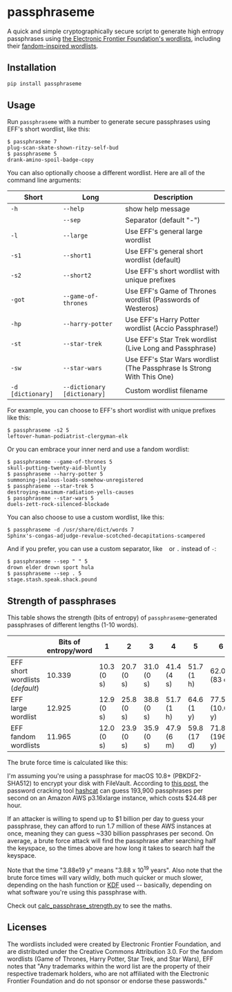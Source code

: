 # passphraseme

A quick and simple cryptographically secure script to generate high entropy passphrases using [the Electronic Frontier Foundation's wordlists](https://www.eff.org/deeplinks/2016/07/new-wordlists-random-passphrases), including their [fandom-inspired wordlists](https://www.eff.org/deeplinks/2018/08/dragon-con-diceware).

## Installation

```sh
pip install passphraseme
```

## Usage

Run `passphraseme` with a number to generate secure passphrases using EFF's short wordlist, like this:

```
$ passphraseme 7
plug-scan-skate-shown-ritzy-self-bud
$ passphraseme 5
drank-amino-spoil-badge-copy
```

You can also optionally choose a different wordlist. Here are all of the command line arguments:

| Short             | Long                        | Description                                                           |
|-------------------|-----------------------------|-----------------------------------------------------------------------|
| `-h`              | `--help`                    | show help message                                                     |
|                   | `--sep`                     | Separator (default "-")                                               |
| `-l`              | `--large`                   | Use EFF's general large wordlist                                      |
| `-s1`             | `--short1`                  | Use EFF's general short wordlist (default)                            |
| `-s2`             | `--short2`                  | Use EFF's short wordlist with unique prefixes                         |
| `-got`            | `--game-of-thrones`         | Use EFF's Game of Thrones wordlist (Passwords of Westeros)            |
| `-hp`             | `--harry-potter`            | Use EFF's Harry Potter wordlist (Accio Passphrase!)                   |
| `-st`             | `--star-trek`               | Use EFF's Star Trek wordlist (Live Long and Passphrase)               |
| `-sw`             | `--star-wars`               | Use EFF's Star Wars wordlist (The Passphrase Is Strong With This One) |
| `-d [dictionary]` | `--dictionary [dictionary]` | Custom wordlist filename                                              |

For example, you can choose to EFF's short wordlist with unique prefixes like this:

```
$ passphraseme -s2 5
leftover-human-podiatrist-clergyman-elk
```

Or you can embrace your inner nerd and use a fandom wordlist:

```
$ passphraseme --game-of-thrones 5
skull-putting-twenty-aid-bluntly
$ passphraseme --harry-potter 5
summoning-jealous-loads-somehow-unregistered
$ passphraseme --star-trek 5
destroying-maximum-radiation-yells-causes
$ passphraseme --star-wars 5
duels-zett-rock-silenced-blockade
```

You can also choose to use a custom wordlist, like this:

```
$ passphraseme -d /usr/share/dict/words 7
Sphinx's-congas-adjudge-revalue-scotched-decapitations-scampered
```

And if you prefer, you can use a custom separator, like ` ` or `.` instead of `-`:

```
$ passphraseme --sep " " 5
drown elder drown sport hula
$ passphraseme --sep . 5
stage.stash.speak.shack.pound
```

## Strength of passphrases

This table shows the strength (bits of entropy) of `passphraseme`-generated passphrases of different lengths (1-10 words).

|                                | Bits of entropy/word | 1          | 2          | 3          | 4          | 5           | 6              | 7               | 8               | 9                 | 10                |
|--------------------------------|----------------------|------------|------------|------------|------------|-------------|----------------|-----------------|-----------------|-------------------|-------------------|
| EFF short wordlists (*default*)           | 10.339               | 10.3 (0 s) | 20.7 (0 s) | 31.0 (0 s) | 41.4 (4 s) | 51.7 (1 h)  | 62.0 (83 d)    | 72.4 (295 y)    | 82.7 (382.3k y) | 93.1 (495M y)     | 103.4 (642B y)    |
| EFF large wordlist  | 12.925               | 12.9 (0 s) | 25.8 (0 s) | 38.8 (0 s) | 51.7 (1 h) | 64.6 (1 y)  | 77.5 (10.6k y) | 90.5 (82M y)    | 103.4 (642B y)  | 116.3 (4.99e15 y) | 129.2 (3.88e19 y) |
| EFF fandom wordlists           | 11.965               | 12.0 (0 s) | 23.9 (0 s) | 35.9 (0 s) | 47.9 (6 m) | 59.8 (17 d) | 71.8 (196 y)   | 83.8 (787.1k y) | 95.7 (3B y)     | 107.7 (1.26e13 y) | 119.7 (5.04e16 y) |

The brute force time is calculated like this:

I'm assuming you're using a passphrase for macOS 10.8+ (PBKDF2-SHA512) to
encrypt your disk with FileVault. According to [this post](https://medium.com/@iraklis/running-hashcat-v4-0-0-in-amazons-aws-new-p3-16xlarge-instance-e8fab4541e9b),
the password cracking tool [hashcat](https://hashcat.net/hashcat/) can guess
193,900 passphrases per second on an Amazon AWS p3.16xlarge instance, which
costs $24.48 per hour.

If an attacker is willing to spend up to $1 billion per day to guess your
passphrase, they can afford to run 1.7 million of these AWS instances at once,
meaning they can guess ~330 billion passphrases per second. On average, a brute
force attack will find the passphrase after searching half the keyspace, so the
times above are how long it takes to search half the keyspace.

Note that the time "3.88e19 y" means "3.88 x 10<sup>19</sup> years". Also note
that the brute force times will vary wildly, both much quicker or much slower,
depending on the hash function or [KDF](https://en.wikipedia.org/wiki/Key_derivation_function)
used -- basically, depending on what software you're using this passphrase with.

Check out [calc_passphrase_strength.py](/scripts/calc_passphrase_strength.py) to
see the maths.

## Licenses

The wordlists included were created by Electronic Frontier Foundation, and are
distributed under the Creative Commons Attribution 3.0. For the fandom wordlists
(Game of Thrones, Harry Potter, Star Trek, and Star Wars), EFF notes that "Any
trademarks within the word list are the property of their respective trademark
holders, who are not affiliated with the Electronic Frontier Foundation and do
not sponsor or endorse these passwords."
